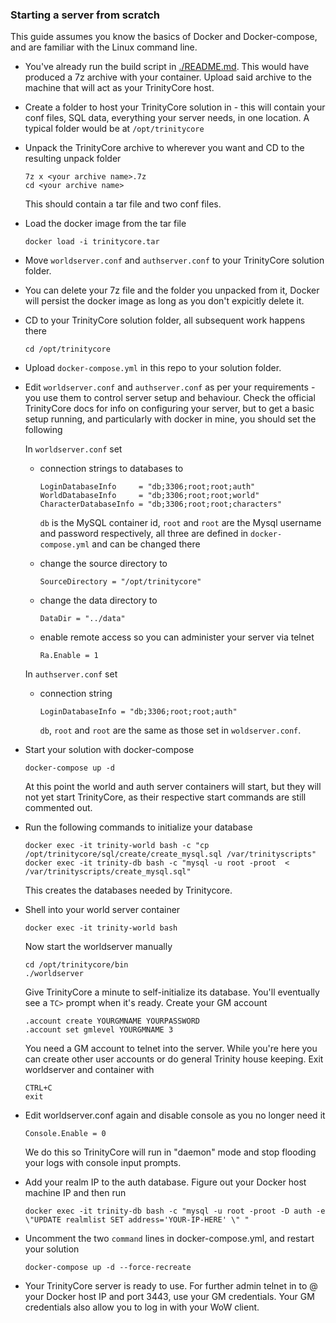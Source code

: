 ### Starting a server from scratch

This guide assumes you know the basics of Docker and Docker-compose, and are familiar with the Linux command line.

- You've already run the build script in [./README.md](readme). This would have produced a 7z archive with your container. Upload said archive to the machine that will act as your TrinityCore host.

 - Create a folder to host your TrinityCore solution in - this will contain your conf files, SQL data, everything your server needs, in one location. A typical folder would be at `/opt/trinitycore`
 
- Unpack the TrinityCore archive to wherever you want and CD to the resulting unpack folder 
      
      7z x <your archive name>.7z
      cd <your archive name>
  
  This should contain a tar file and two conf files.
  
- Load the docker image from the tar file

      docker load -i trinitycore.tar
 
 - Move `worldserver.conf` and `authserver.conf` to your TrinityCore solution folder.
 
 - You can delete your 7z file and the folder you unpacked from it, Docker will persist the docker image as long as you don't expicitly delete it. 
 
 - CD to your TrinityCore solution folder, all subsequent work happens there
 
       cd /opt/trinitycore
 
 - Upload `docker-compose.yml` in this repo to your solution folder.

  - Edit `worldserver.conf` and `authserver.conf` as per your requirements - you use them to control server setup and behaviour. Check the official TrinityCore docs for info on configuring your server, but to get a basic setup running, and particularly with docker in mine, you should set the following 
  
      In `worldserver.conf` set
      
      - connection strings to databases to

            LoginDatabaseInfo     = "db;3306;root;root;auth"
            WorldDatabaseInfo     = "db;3306;root;root;world"
            CharacterDatabaseInfo = "db;3306;root;root;characters"
        
        `db` is the MySQL container id, `root` and `root` are the Mysql username and password respectively, all three are defined in `docker-compose.yml` and can be changed there

      - change the source directory to
      
            SourceDirectory = "/opt/trinitycore"

      - change the data directory to
      
            DataDir = "../data"
            
      - enable remote access so you can administer your server via telnet

            Ra.Enable = 1
          
      In `authserver.conf` set   
      
      - connection string 
      
            LoginDatabaseInfo = "db;3306;root;root;auth"
      
        `db`, `root` and `root` are the same as those set in `woldserver.conf`.

- Start your solution with docker-compose

      docker-compose up -d
  
  At this point the world and auth server containers will start, but they will not yet start TrinityCore, as their respective start commands are still commented out.
      
- Run the following commands to initialize your database      

      docker exec -it trinity-world bash -c "cp /opt/trinitycore/sql/create/create_mysql.sql /var/trinityscripts"
      docker exec -it trinity-db bash -c "mysql -u root -proot  < /var/trinityscripts/create_mysql.sql"
      
  This creates the databases needed by Trinitycore.    
    
- Shell into your world server container 

      docker exec -it trinity-world bash
   
   Now start the worldserver manually
   
      cd /opt/trinitycore/bin
      ./worldserver
      
   Give TrinityCore a minute to self-initialize its database. You'll eventually see a `TC>` prompt when it's ready. Create your GM account
   
      .account create YOURGMNAME YOURPASSWORD
      .account set gmlevel YOURGMNAME 3
    
    You need a GM account to telnet into the server. While you're here you can create other user accounts or do general Trinity house keeping. Exit worldserver and container with 
    
      CTRL+C
      exit
      
- Edit worldserver.conf again and disable console as you no longer need it

      Console.Enable = 0
      
   We do this so TrinityCore will run in "daemon" mode and stop flooding your logs with console input prompts.

- Add your realm IP to the auth database. Figure out your Docker host machine IP and then run

      docker exec -it trinity-db bash -c "mysql -u root -proot -D auth -e \"UPDATE realmlist SET address='YOUR-IP-HERE' \" "  
      
- Uncomment the two `command` lines in docker-compose.yml, and restart your solution
      
      docker-compose up -d --force-recreate

- Your TrinityCore server is ready to use.  For further admin telnet in to @ your Docker host IP and port 3443, use your GM credentials. Your GM credentials also allow you to log in with your WoW client.
